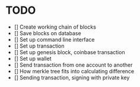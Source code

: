 # TODO

- [] Create working chain of blocks
- [] Save blocks on database
- [] Set up command line interface
- [] Set up transaction
- [] Set up genesis block, coinbase transaction
- [] Set up wallet
- [] Send transaction from one account to another
- [] How merkle tree fits into calculating difference
- [] Sending transaction, signing with private key